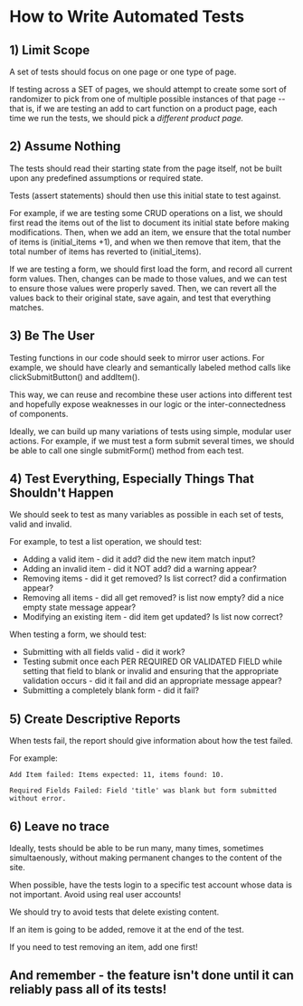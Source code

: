 # How to Write Automated Tests

## 1) Limit Scope

A set of tests should focus on one page or one type of page.

If testing across a SET of pages, we should attempt to create
some sort of randomizer to pick from one of multiple possible
instances of that page -- that is, if we are testing
an add to cart function on a product page, each time
we run the tests, we should pick a *different product page.*

## 2) Assume Nothing

The tests should read their starting state from the page itself,
not be built upon any predefined assumptions or required state.

Tests (assert statements) should then use this initial state
to test against.

For example, if we are testing some CRUD operations on a list,
we should first read the items out of the list to document
its initial state before making modifications.   Then,
when we add an item, we ensure that the total number of items
is (initial_items +1), and when we then remove that item,
that the total number of items has reverted to (initial_items).

If we are testing a form, we should first load the form,
and record all current form values. Then, changes can
be made to those values, and we can test to ensure those
values were properly saved. Then, we can revert all the
values back to their original state, save again, and test
that everything matches.

## 3) Be The User

Testing functions in our code should seek to mirror user
actions.  For example, we should have clearly and semantically
labeled method calls like clickSubmitButton() and addItem().

This way, we can reuse and recombine these user actions into
different test and hopefully expose weaknesses in our
logic or the inter-connectedness of components.

Ideally, we can build up many variations of tests using
simple, modular user actions. For example, if we must
test a form submit several times, we should be able
to call one single submitForm() method from each test.

## 4) Test Everything, Especially Things That Shouldn't Happen

We should seek to test as many variables as possible
in each set of tests, valid and invalid.

For example, to test a list operation, we should test:

* Adding a valid item - did it add? did the new item match input?
* Adding an invalid item - did it NOT add? did a warning appear?
* Removing items - did it get removed? Is list correct? did a confirmation appear?
* Removing all items - did all get removed? is list now empty? did a nice empty state message appear?
* Modifying an existing item - did item get updated? Is list now correct?

When testing a form, we should test:

* Submitting with all fields valid - did it work?
* Testing submit once each PER REQUIRED OR VALIDATED FIELD while setting that field to blank or invalid and ensuring that the appropriate validation occurs - did it fail and did an appropriate message appear?
* Submitting a completely blank form - did it fail?

## 5) Create Descriptive Reports

When tests fail, the report should give information
about how the test failed.

For example:
```
Add Item failed: Items expected: 11, items found: 10.

Required Fields Failed: Field 'title' was blank but form submitted without error.
```

## 6) Leave no trace

Ideally, tests should be able to be run
many, many times, sometimes simultaenously,
without making permanent changes to the
content of the site.

When possible, have the tests login to
a specific test account whose data is not important.
Avoid using real user accounts!

We should try to avoid tests that delete existing content.

If an item is going to be added, remove it
at the end of the test.

If you need to test removing an item, add
one first!

## And remember - the feature isn't done until it can reliably pass all of its tests!
